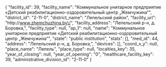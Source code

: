 {
    "facility_id": 39,
    "facility_name": "Коммунальное унитарное предприятие «Детский реабилитационно-оздоровительный центр „Жемчужина“",
    "district_id": "2-11-0",
    "district_name": "Лепельский район",
    "facility_url": "http:\/\/www.zhemchuzhina.by\/",
    "facility_address": "Лепельский р-н, д. Боровка,",
    "facility_type": null,
    "ap_1": null,
    "name": "Коммунальное унитарное предприятие «Детский реабилитационно-оздоровительный центр „Жемчужина“",
    "state": "public institution",
    "stats": [],
    "med_id": 44,
    "address": "Лепельский р-н, д. Боровка,",
    "devices": [],
    "coord_x_y": null,
    "place_name": "Лепель",
    "place_type": null,
    "localties_key": 35,
    "year_of_closing": null,
    "year_of_opening": "0",
    "healthcare_facility_key": 39,
    "administrative_division_id": "2-11-0"
}